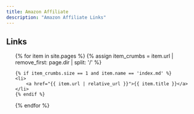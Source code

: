 ```yaml
---
title: Amazon Affiliate
description: "Amazon Affiliate Links"
---
```


## Links

<ul>
{% for item in site.pages %}
	{% assign item_crumbs = item.url | remove_first: page.dir | split: '/' %}

	{% if item_crumbs.size == 1 and item.name == 'index.md' %}
	<li>
		<a href="{{ item.url | relative_url }}">{{ item.title }}</a>
	</li>
	{% endif %}
{% endfor %}
</ul>